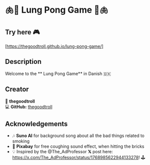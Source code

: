 # 🫁🚬 Lung Pong Game 🚬🫁

## Try here 🎮
[https://thegoodtroll.github.io/lung-pong-game/]

## Description
Welcome to the ** Lung Pong Game** in Danish 🇩🇰

## Creator
👤 **thegoodtroll**  
💻 **GitHub:** [thegoodtroll]([https://github.com/thegoodtroll/])

## Acknowledgements
- 🎶 **Suno AI** for background song about all the bad things related to smoking
- 🎉 **Pixabay** for free coughing sound effect, when hitting the bricks
- 💡 Inspired by the @The_AdProfessor **𝕏** post here: https://x.com/The_AdProfessor/status/1768985622944133278! 🕹️ 

